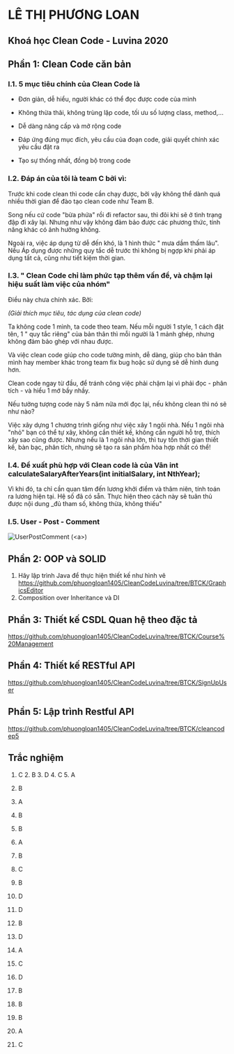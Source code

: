 # LÊ THỊ PHƯƠNG LOAN

## Khoá học Clean Code - Luvina 2020

## **Phần 1: Clean Code căn bản**

### I.1. 5 mục tiêu chính của Clean Code là

+ Đơn giản, dễ hiểu, người khác có thể đọc được code của mình

+  Không thừa thãi, không trùng lặp code, tối ưu số lượng class, method,...

+ Dễ dàng nâng cấp và mở rộng code

+ Đáp ứng đúng mục đích, yêu cầu của đoạn code, giải quyết chính xác yêu cầu đặt ra

+ Tạo sự thống nhất, đồng bộ trong code

### I.2. Đáp án của tôi là team C bởi vì:

Trước khi code clean thì code cần chạy được, bởi vậy không thể dành quá nhiều thời gian để đào tạo clean code như Team B. 

Song nếu cứ code "bừa phứa" rồi đi refactor sau, thì đôi khi sẽ ở tình trạng đập đi xây lại. Nhưng như vậy không đảm bảo được các phương thức, tính năng khác có ảnh hưởng không.

Ngoài ra, việc áp dụng từ dễ đến khó, là 1 hình thức " mưa dầm thấm lâu". Nếu Áp dụng được những quy tắc dễ trước thì không bị ngợp khi phải áp dụng tất cả, cũng như tiết kiệm thời gian.

### I.3. " Clean Code chỉ làm phức tạp thêm vấn đề, và chậm lại hiệu suất làm việc của nhóm"

Điều này chưa chính xác. Bởi:

_(Giải thích mục tiêu, tác dụng của clean code)_

Ta không code 1 mình, ta code theo team. Nếu mỗi người 1 style, 1 cách đặt tên, 1 " quy tắc riêng" của bản thân thì mỗi người là 1 mảnh ghép, nhưng không đảm bảo ghép với nhau được.

Và việc clean code giúp cho code tường minh, dễ dàng, giúp cho bản thân mình hay member khác trong team fix bug hoặc sử dụng sẽ dễ hình dung hơn.

Clean code ngay từ đầu, để tránh công việc phải chậm lại vì phải đọc - phân tích - và hiểu 1 mớ bầy nhầy.

Nếu tưởng tượng code này 5 năm nữa mới đọc lại, nếu không clean thì nó sẽ như nào?

Việc xây dựng 1 chương trình giống như việc xây 1 ngôi nhà. Nếu 1 ngôi nhà "nhỏ" bạn có thể tự xây, không cần thiết kế, không cần người hỗ trợ, thích xây sao cũng được.
Nhưng nếu là 1 ngôi nhà lớn, thì tuy tốn thời gian thiết kế, bàn bạc, phân tích, nhưng sẽ tạo ra sản phẩm hòa hợp nhất có thể!

### I.4. Đề xuất phù hợp với Clean code là của Vân int calculateSalaryAfterYears(int initialSalary, int NthYear);

Vì khi đó, ta chỉ cần quan tâm đến lương khởi điểm và thâm niên, tính toán ra lương hiện tại. Hệ số đã có sẵn. Thực hiện theo cách này sẽ tuân thủ được nội dung _đủ tham số, không thừa, không thiếu"

### I.5. User - Post - Comment
 ![UserPostComment]( https://github.com/phuongloan1405/CleanCodeLuvina/tree/BTCK/UserPostComment) (&lt;a&gt;)

## **Phần 2: OOP và SOLID** 
1. Hãy lập trình Java để thực hiện thiết kế như hình vẽ
https://github.com/phuongloan1405/CleanCodeLuvina/tree/BTCK/GraphicsEditor
2. Composition over Inheritance và DI


## **Phần 3: Thiết kế CSDL Quan hệ theo đặc tả**
https://github.com/phuongloan1405/CleanCodeLuvina/tree/BTCK/Course%20Management

## **Phần 4: Thiết kế RESTful API**

https://github.com/phuongloan1405/CleanCodeLuvina/tree/BTCK/SignUpUser

## **Phần 5: Lập trình Restful API**

https://github.com/phuongloan1405/CleanCodeLuvina/tree/BTCK/cleancodep5

## **Trắc nghiệm**

1. C        2. B        3. D        4. C        5. A

6. B      

7. A     

8. B      

9. B

10. A

11. B     

12. C     

13. B     

14. D     

15. D

16. B     

17. D     

18. A     

19. C     

20. D

21. B    

22. B     

23. B     

24. A     

25. C

